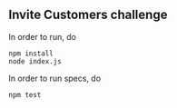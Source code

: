 ## Invite Customers challenge

In order to run, do

```
npm install
node index.js
```

In order to run specs, do
```
npm test
```
